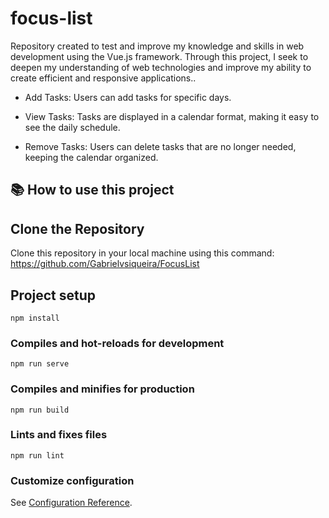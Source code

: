 # focus-list
Repository created to test and improve my knowledge and skills in web development using the Vue.js framework. Through this project, I seek to deepen my understanding of web technologies and improve my ability to create efficient and responsive applications..

* Add Tasks: Users can add tasks for specific days.

* View Tasks: Tasks are displayed in a calendar format, making it easy to see the daily schedule.

* Remove Tasks: Users can delete tasks that are no longer needed, keeping the calendar organized.

## 📚 How to use this project

## Clone the Repository
Clone this repository in your local machine using this command:
https://github.com/Gabrielvsiqueira/FocusList

## Project setup
```
npm install
```

### Compiles and hot-reloads for development
```
npm run serve
```

### Compiles and minifies for production
```
npm run build
```

### Lints and fixes files
```
npm run lint
```

### Customize configuration
See [Configuration Reference](https://cli.vuejs.org/config/).
